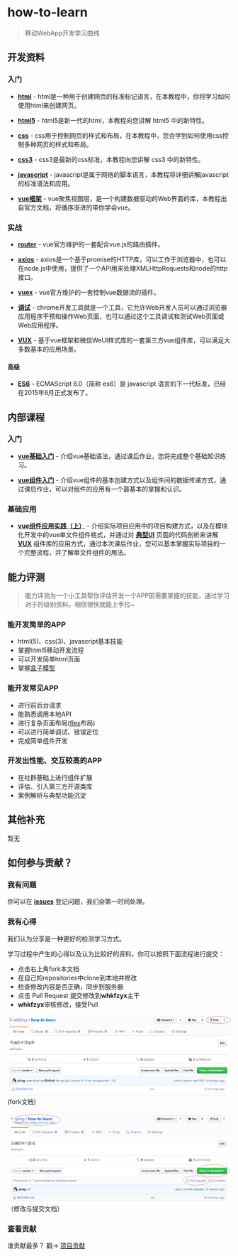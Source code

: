 # how-to-learn
> 移动WebApp开发学习曲线


## 开发资料

### 入门

* **[html]** - html是一种用于创建网页的标准标记语言，在本教程中，你将学习如何使用html来创建网页。

* **[html5]** - html5是新一代的html，本教程向您讲解 html5 中的新特性。

* **[css]** - css用于控制网页的样式和布局，在本教程中，您会学到如何使用css控制多种网页的样式和布局。

* **[css3]** - css3是最新的css标准，本教程向您讲解 css3 中的新特性。

* **[javascript]** - javascript是属于网络的脚本语言，本教程将详细讲解javascript的标准语法和应用。

* **[vue框架]** - vue聚焦视图层，是一个构建数据驱动的Web界面的库，本教程出自官方文档，将循序渐进的带你学会vue。

### 实战

* **[router]** - vue官方维护的一套配合vue.js的路由插件。

* **[axios]** - axios是一个基于promise的HTTP库，可以工作于浏览器中，也可以在node.js中使用，提供了一个API用来处理XMLHttpRequests和node的http接口。

* **[vuex]** - vue官方维护的一套控制vue数据流的插件。

* **[调试]** - chrome开发工具就是一个工具，它允许Web开发人员可以通过浏览器应用程序干预和操作Web页面，也可以通过这个工具调试和测试Web页面或Web应用程序。

* **[VUX]** - 基于vue框架和微信WeUI样式库的一套第三方vue组件库，可以满足大多数基本的应用场景。

#### 高级

* **[ES6]** - ECMAScript 6.0（简称 es6）是 javascript 语言的下一代标准，已经在2015年6月正式发布了。

## 内部课程

### 入门

* **[vue基础入门]** - 介绍vue基础语法，通过课后作业，您将完成整个基础知识练习。

* **[vue组件入门]** - 介绍vue组件的基本创建方式以及组件间的数据传递方式，通过课后作业，可以对组件的应用有一个最基本的掌握和认识。

### 基础应用

* **[vue组件应用实践（上）]** - 介绍实际项目应用中的项目构建方式，以及在模块化开发中的vue单文件组件格式，并通过对 **[典型UI]** 页面的代码剖析来讲解 **[VUX]** 组件库的应用方式，通过本次课后作业，您可以基本掌握实际项目的一个完整流程，并了解单文件组件的用法。


## 能力评测

>能力评测为一个小工具帮你评估开发一个APP前需要掌握的技能，通过学习对于的级别资料。相信很快就能上手拉~

### 能开发简单的APP
* html(5)、css(3)、javascript基本技能
* 掌握html5移动开发流程
* 可以开发简单html页面
* 掌握[盒子模型]

### 能开发常见APP
* 进行前后台请求
* 能熟悉调用本地API
* 进行复杂页面布局([flex]布局)
* 可以进行简单调试、错误定位
* 完成简单组件开发


### 开发出性能、交互较高的APP
* 在社群基础上进行组件扩展
* 评估、引入第三方开源类库
* 案例解析与典型功能沉淀


## 其他补充

暂无

## 如何参与贡献？

### 我有问题

你可以在 **[issues]** 登记问题，我们会第一时间处理。


### 我有心得
我们认为分享是一种更好的检测学习方式。

学习过程中产生的心得以及认为比较好的资料，你可以按照下面流程进行提交：

* 点击右上角fork本文档
* 在自己的repositories中clone到本地并修改
* 检查修改内容是否正确，同步到服务器
* 点击 Pull Request 提交修改到**whkfzyx**主干
* **whkfzyx**审核修改，接受Pull

![how-to-fork](./assets/fork.png)
(fork文档)

![how-to-modify](./assets/modify.png)
（修改与提交文档）

### 查看贡献

谁贡献最多？ 戳->  [项目贡献] 



<!-- References -->

[html]: http://www.w3school.com.cn/html/index.asp
[html5]: http://www.w3school.com.cn/html5/index.asp
[css]: http://www.w3school.com.cn/css/index.asp
[css3]: http://www.w3school.com.cn/css3/index.asp
[javascript]: http://www.w3school.com.cn/b.asp
[vue框架]: https://cn.vuejs.org/v2/guide/

[盒子模型]: http://www.w3school.com.cn/css/css_boxmodel.asp


[router]: https://router.vuejs.org/zh-cn/
[axios]: https://github.com/mzabriskie/axios
[vuex]: https://vuex.vuejs.org/zh-cn/getting-started.html
[调试]: http://www.w3cplus.com/tools/how-to-use-chrome-devtools-like-a-pro.html
[VUX]: https://vux.li/#/zh-CN/README


[flex]: http://www.ruanyifeng.com/blog/2015/07/flex-grammar.html

[ES6]: http://es6.ruanyifeng.com/


[vue基础入门]: https://github.com/whkfzyx/how-to-learn/tree/master/lesson/1.vue基础入门
[vue组件入门]: https://github.com/whkfzyx/how-to-learn/tree/master/lesson/2.vue组件入门
[vue组件应用实践（上）]: ./lesson/3.vue组件应用实践（上）
[典型UI]: https://github.com/whkfzyx/vue2.x-mysoft-standardui


[项目贡献]:https://github.com/whkfzyx/how-to-learn/graphs/contributors

[issues]:https://github.com/whkfzyx/how-to-learn/issues
